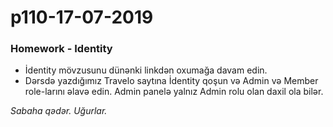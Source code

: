 # p110-17-07-2019

### Homework - Identity
- İdentity mövzusunu dünənki linkdən oxumağa davam edin. 
- Dərsdə yazdığımız Travelo saytına İdentity qoşun və Admin və Member role-larını əlavə edin. Admin panelə yalnız Admin rolu olan daxil ola bilər. 

*Sabaha qədər. Uğurlar.*
